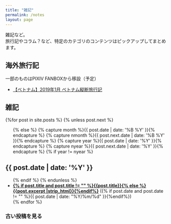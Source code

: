 ```yaml
---
title: "雑記"
permalink: /notes
layout: page
---
```

雑記など。  
旅行記やコラム？など、特定のカテゴリのコンテンツはピックアップしてまとめます。

## 海外旅行記
一部のものはPIXIV FANBOXから移設（予定）

- [【ベトナム】2019年1月 ベトナム縦断旅行記](https://fukahorock.rock54.net/notes/2019vietnam/)

## 雑記

<div id="archives">
  <section id="archive">
      {%for post in site.posts %}
      {% unless post.next %}
      <ul class="this">
          {% else %}
          {% capture month %}{{ post.date | date: '%B %Y' }}{% endcapture %}
          {% capture nmonth %}{{ post.next.date | date: '%B %Y' }}{% endcapture %}
          {% capture year %}{{ post.date | date: '%Y' }}{% endcapture %}
          {% capture nyear %}{{ post.next.date | date: '%Y' }}{% endcapture %}
          {% if year != nyear %}
      </ul>
      <h2 style="text-align:left;">{{ post.date | date: '%Y' }}</h2>
      <ul class="past">
          {% endif %}
          {% endunless %}
          <li><b><a href="{{ site.baseurl }}{{ post.url }}">{% if post.title and post.title != "" %}{{post.title}}{% else %}{{post.excerpt |strip_html}}{%endif%}</a></b> ({% if post.date and post.date != "" %}{{ post.date | date: "%Y/%m/%d" }}{%endif%})</li>
          {% endfor %}
      </ul>
    <h3>古い投稿を見る</h3>
  </section>
</div>
